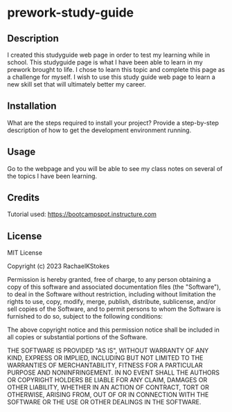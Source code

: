 # prework-study-guide
## Description

I created this studyguide web page in order to test my learning while in school.  This studyguide page is what I have been able to learn in my prework brought to life. I chose to learn this topic and complete this page as a challenge for myself.  I wish to use this study guide web page to learn a new skill set that will ultimately better my career.

## Installation

What are the steps required to install your project? Provide a step-by-step description of how to get the development environment running.

## Usage

Go to the webpage and you will be able to see my class notes on several of the topics I have been learning.

## Credits

Tutorial used: https://bootcampspot.instructure.com

## License

MIT License

Copyright (c) 2023 RachaelKStokes

Permission is hereby granted, free of charge, to any person obtaining a copy
of this software and associated documentation files (the "Software"), to deal
in the Software without restriction, including without limitation the rights
to use, copy, modify, merge, publish, distribute, sublicense, and/or sell
copies of the Software, and to permit persons to whom the Software is
furnished to do so, subject to the following conditions:

The above copyright notice and this permission notice shall be included in all
copies or substantial portions of the Software.

THE SOFTWARE IS PROVIDED "AS IS", WITHOUT WARRANTY OF ANY KIND, EXPRESS OR
IMPLIED, INCLUDING BUT NOT LIMITED TO THE WARRANTIES OF MERCHANTABILITY,
FITNESS FOR A PARTICULAR PURPOSE AND NONINFRINGEMENT. IN NO EVENT SHALL THE
AUTHORS OR COPYRIGHT HOLDERS BE LIABLE FOR ANY CLAIM, DAMAGES OR OTHER
LIABILITY, WHETHER IN AN ACTION OF CONTRACT, TORT OR OTHERWISE, ARISING FROM,
OUT OF OR IN CONNECTION WITH THE SOFTWARE OR THE USE OR OTHER DEALINGS IN THE
SOFTWARE.


